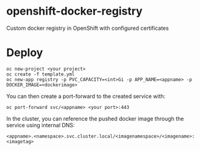 # openshift-docker-registry
Custom docker registry in OpenShift with configured certificates

# Deploy

```
oc new-project <your project>
oc create -f template.yml
oc new-app registry -p PVC_CAPACITY=<int>Gi -p APP_NAME=<appname> -p DOCKER_IMAGE=<dockerimage>
```

You can then create a port-forward to the created service with:

```
oc port-forward svc/<appname> <your port>:443
```

In the cluster, you can reference the pushed docker image through the service using internal DNS:

```
<appname>.<namespace>.svc.cluster.local/<imagenamespace>/<imagename>:<imagetag>
```
